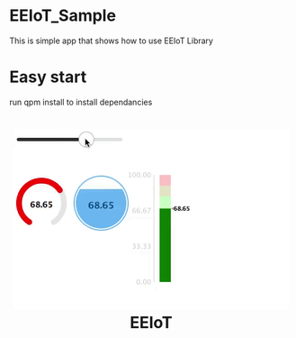 # EEIoT_Sample
This is simple app that shows how to use EEIoT Library

# Easy start
run qpm install to install dependancies

<h1 align="center"><img src="https://github.com/IndeemaSoftware/EEIoT/blob/Assets/EEIoT.gif"/><br> EEIoT</h1>
